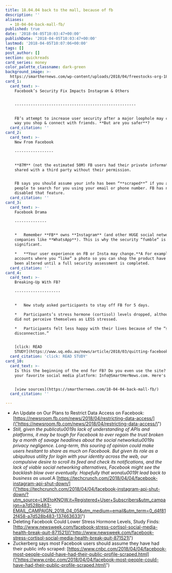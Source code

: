 ```yaml
---
title: 18.04.04 back to the mall, because of fb
description: ''
aliases:
  - 18-04-04-back-mall-fb/
published: true
date: '2018-04-05T10:03:47+00:00'
publishDate: '2018-04-05T10:03:47+00:00'
lastmod: '2018-04-05T10:07:06+00:00'
tags: []
post_author: []
section: quickreads
card_series: money
color_palette_classname: dark-green
background_image: >-
  https://smarthernews.com/wp-content/uploads/2018/04/freestocks-org-182581-unsplash-scaled.jpg
card_1:
  card_text: >-
    Facebook’s Security Fix Impacts Instagram & Others  


    -----------------------------------------------------


    FB’s attempt to increase user security after a major loophole may change the
    way you shop & connect with friends. **But are you safer**?
  card_citation: ''
card_2:
  card_text: >-
    New From Facebook

    -----------------


    **87M** (not the estimated 50M) FB users had their private information
    shared with a third party without their permission.


    FB says you should assume your info has been “**scraped**” if you allowed
    people to search for you using your email or phone number. FB has now
    disabled that feature.
  card_citation: ''
card_3:
  card_text: >-
    Facebook Drama

    --------------


    *   Remember **FB** owns **Instagram** (and other HUGE social network
    companies like **WhatsApp**). This is why the security “fumble” is so
    significant.

    *   **Your user experience on FB or Insta may change.**A For example,
    accounts where you “like” a photo so you can shop the product have likely
    been altered until a full security assessment is completed.
  card_citation: ''
card_4:
  card_text: >-
    Breaking-Up With FB?

    --------------------


    *   New study asked participants to stay off FB for 5 days.

    *   Participants’s stress hormone (cortisol) levels dropped, although they
    did not perceive themselves as LESS stressed.

    *   Participants felt less happy with their lives because of the “social
    disconnection.”


    [click: READ
    STUDY](https://www.uq.edu.au/news/article/2018/03/quitting-facebook-can-reduce-stress)
  card_citation: 'click: READ STUDY'
card_10:
  card_text: >-
    Is this the beginning of the end for FB? Do you even use the site? Tell us
    your favorite social media platform: Info@SmartHerNews.com. Here's one take


    [view sources](https://smarthernews.com/18-04-04-back-mall-fb/)
  card_citation: ''

---
```

*   An Update on Our Plans to Restrict Data Access on Facebook: [https://newsroom.fb.com/news/2018/04/restricting-data-access/](\"https://newsroom.fb.com/news/2018/04/restricting-data-access/\")
*   _Still, given the publica\\u0019s lack of understanding of APIs and platforms, it may be tough for Facebook to ever regain the trust broken by a month of savage headlines about the social networka\\u0019s privacy negligence. Long-term, this souring of opinion could make users hesitant to share as much on Facebook. But given its role as a ubiquitous utility for login with your identity across the web, our compulsive desire to scroll its feed and check its notifications, and the lack of viable social networking alternatives, Facebook might see the backlash blow over eventually. Hopefully that wona\\u0019t lead back to business as usual_.A [https://techcrunch.com/2018/04/04/facebook-instagram-api-shut-down/](\"https://techcrunch.com/2018/04/04/facebook-instagram-api-shut-down/?utm_source=LIKEtoKNOW.it+Registered+User+Subscribers&utm_campaign=a7d528b483-EMAIL_CAMPAIGN_2018_04_05&utm_medium=email&utm_term=0_d4f812f458-a7d528b483-137463633\")
*   Deleting Facebook Could Lower Stress Hormone Levels, Study Finds: [http://www.newsweek.com/facebook-stress-cortisol-social-media-health-break-quit-871521](\"http://www.newsweek.com/facebook-stress-cortisol-social-media-health-break-quit-871521\")
*   Zuckerberg says most Facebook users should assume they have had their public info scraped: [https://www.cnbc.com/2018/04/04/facebook-most-people-could-have-had-their-public-profile-scraped.html](\"https://www.cnbc.com/2018/04/04/facebook-most-people-could-have-had-their-public-profile-scraped.html\")